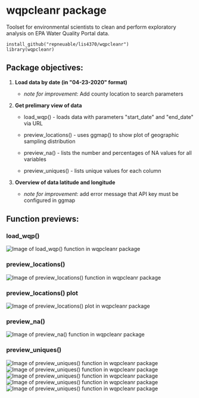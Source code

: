 # wqpcleanr package

Toolset for environmental scientists to clean and perform exploratory analysis on EPA Water Quality Portal data. 


```
install_github("repneuable/lis4370/wqpcleanr")
library(wqpcleanr)
```

## Package objectives:

1. __Load data by date (in "04-23-2020" format)__

     * _note for improvement_: Add county location to search parameters

2. __Get prelimary view of data__

    * load_wqp() - loads data with parameters "start_date" and "end_date" via URL
  
    * preview_locations() - uses ggmap() to show plot of geographic sampling distribution
    
    * preview_na() - lists the number and percentages of NA values for all variables
    
    * preview_uniques() - lists unique values for each column
    
3. __Overview of data latitude and longitude__
    
    * _note for improvement_: add error message that API key must be configured in ggmap
 
 
## Function previews:

### load_wqp() 

![Image of load_wqp() function in wqpcleanr package](https://github.com/repneuable/lis4370/blob/master/wqpcleanr/images/wqpcleanr-load.png)

### preview_locations()

![Image of preview_locations() function in wqpcleanr package](https://github.com/repneuable/lis4370/blob/master/wqpcleanr/images/wqpcleanr-location.png)

### preview_locations() plot

![Image of preview_locations() plot in wqpcleanr package](https://github.com/repneuable/lis4370/blob/master/wqpcleanr/images/wqpcleanr-location_plot.png)

### preview_na()

![Image of preview_na() function in wqpcleanr package](https://github.com/repneuable/lis4370/blob/master/wqpcleanr/images/wqpcleanr-na.png)

### preview_uniques()

![Image of preview_uniques() function in wqpcleanr package](https://github.com/repneuable/lis4370/blob/master/wqpcleanr/images/wqpcleanr-uniques_1.png)
![Image of preview_uniques() function in wqpcleanr package](https://github.com/repneuable/lis4370/blob/master/wqpcleanr/images/wqpcleanr-uniques_2.png)
![Image of preview_uniques() function in wqpcleanr package](https://github.com/repneuable/lis4370/blob/master/wqpcleanr/images/wqpcleanr-uniques_3.png)
![Image of preview_uniques() function in wqpcleanr package](https://github.com/repneuable/lis4370/blob/master/wqpcleanr/images/wqpcleanr-uniques_4.png)
![Image of preview_uniques() function in wqpcleanr package](https://github.com/repneuable/lis4370/blob/master/wqpcleanr/images/wqpcleanr-uniques_5.png)
